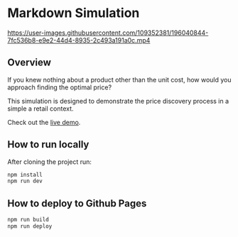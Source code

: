 # Markdown Simulation

https://user-images.githubusercontent.com/109352381/196040844-7fc536b8-e9e2-44d4-8935-2c493a191a0c.mp4

## Overview

If you knew nothing about a product other than the unit cost, how would you approach finding the optimal price?

This simulation is designed to demonstrate the price discovery process in a simple a retail context.

Check out the [live demo](https://zachtsk.github.io/markdown-simulation).

## How to run locally

After cloning the project run:

```bash
npm install
npm run dev
```

## How to deploy to Github Pages


```bash
npm run build
npm run deploy
```

